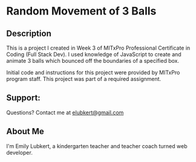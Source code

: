 # Random Movement of 3 Balls

## Description
This is a project I created in Week 3 of MITxPro Professional Certificate in Coding (Full Stack Dev). I used knowledge of JavaScript to create and animate 3 balls which bounced off the boundaries of a specified box. 

Initial code and instructions for this project were provided by MITxPro program staff. This project was part of a required assignment.

## Support:
Questions? Contact me at elubkert@gmail.com

## About Me
I'm Emily Lubkert, a kindergarten teacher and teacher coach turned web developer.
